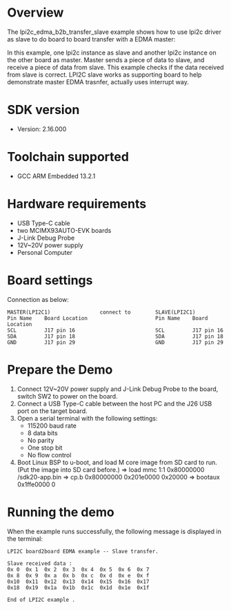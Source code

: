 Overview
========
The lpi2c_edma_b2b_transfer_slave example shows how to use lpi2c driver as slave to do board to board transfer 
with a EDMA master:

In this example, one lpi2c instance as slave and another lpi2c instance on the other board as master. Master sends a 
piece of data to slave, and receive a piece of data from slave. This example checks if the data received from 
slave is correct. LPI2C slave works as supporting board to help demonstrate master EDMA trasnfer, actually uses interrupt
way. 

SDK version
===========
- Version: 2.16.000

Toolchain supported
===================
- GCC ARM Embedded  13.2.1

Hardware requirements
=====================
- USB Type-C cable
- two MCIMX93AUTO-EVK boards
- J-Link Debug Probe
- 12V~20V power supply
- Personal Computer

Board settings
==============
Connection as below:
~~~~~~~~~~~~~~~~~~~~~~~~~~~~~~~~~~~~~~~~~~~~~~~~~~~~~~~~~~~~~~~~~~~~~~~~~~
MASTER(LPI2C1)                connect to        SLAVE(LPI2C1)
Pin Name    Board Location                      Pin Name    Board Location
SCL         J17 pin 16                          SCL         J17 pin 16
SDA         J17 pin 18                          SDA         J17 pin 18
GND         J17 pin 29                          GND         J17 pin 29
~~~~~~~~~~~~~~~~~~~~~~~~~~~~~~~~~~~~~~~~~~~~~~~~~~~~~~~~~~~~~~~~~~~~~~~~~~

Prepare the Demo
================
1.  Connect 12V~20V power supply and J-Link Debug Probe to the board, switch SW2 to power on the board.
2.  Connect a USB Type-C cable between the host PC and the J26 USB port on the target board.
3.  Open a serial terminal with the following settings:
    - 115200 baud rate
    - 8 data bits
    - No parity
    - One stop bit
    - No flow control
4. Boot Linux BSP to u-boot, and load M core image from SD card to run. (Put the image into SD card before.)
   => load mmc 1:1 0x80000000 /sdk20-app.bin
   => cp.b 0x80000000 0x201e0000 0x20000
   => bootaux 0x1ffe0000 0

Running the demo
================
When the example runs successfully, the following message is displayed in the terminal:

~~~~~~~~~~~~~~~~~~~~~
LPI2C board2board EDMA example -- Slave transfer.

Slave received data :
0x 0  0x 1  0x 2  0x 3  0x 4  0x 5  0x 6  0x 7
0x 8  0x 9  0x a  0x b  0x c  0x d  0x e  0x f
0x10  0x11  0x12  0x13  0x14  0x15  0x16  0x17
0x18  0x19  0x1a  0x1b  0x1c  0x1d  0x1e  0x1f

End of LPI2C example .
~~~~~~~~~~~~~~~~~~~~~
